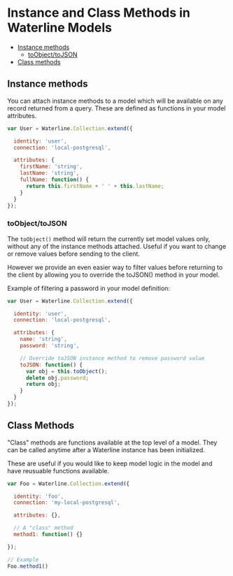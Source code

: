 # Instance and Class Methods in Waterline Models

* [Instance methods](#instance-methods)
  - [toObject/toJSON](#toobject-tojson)
* [Class methods](#class-methods)

## Instance methods

You can attach instance methods to a model which will be available on any record returned from a
query. These are defined as functions in your model attributes.

```javascript
var User = Waterline.Collection.extend({

  identity: 'user',
  connection: 'local-postgresql',

  attributes: {
    firstName: 'string',
    lastName: 'string',
    fullName: function() {
      return this.firstName + ' ' + this.lastName;
    }
  }
});
```

### toObject/toJSON

The `toObject()` method will return the currently set model values only, without any of the instance
methods attached. Useful if you want to change or remove values before sending to the client.

However we provide an even easier way to filter values before returning to the client by allowing
you to override the toJSON() method in your model.

Example of filtering a password in your model definition:

```javascript
var User = Waterline.Collection.extend({

  identity: 'user',
  connection: 'local-postgresql',

  attributes: {
    name: 'string',
    password: 'string',

    // Override toJSON instance method to remove password value
    toJSON: function() {
      var obj = this.toObject();
      delete obj.password;
      return obj;
    }
  }
});
```

## Class Methods

"Class" methods are functions available at the top level of a model. They can be called anytime after
a Waterline instance has been initialized.

These are useful if you would like to keep model logic in the model and have reusuable functions
available.

```javascript
var Foo = Waterline.Collection.extend({

  identity: 'foo',
  connection: 'my-local-postgresql',

  attributes: {},

  // A "class" method
  method1: function() {}

});

// Example
Foo.method1()
```
